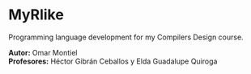 # MyRlike
Programming language development for my Compilers Design course.

**Autor:** Omar Montiel  
**Profesores:** Héctor Gibrán Ceballos y Elda Guadalupe Quiroga
